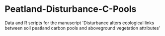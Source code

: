 # Peatland-Disturbance-C-Pools
Data and R scripts for the manuscript 'Disturbance alters ecological links between soil peatland carbon pools and aboveground vegetation attributes'
